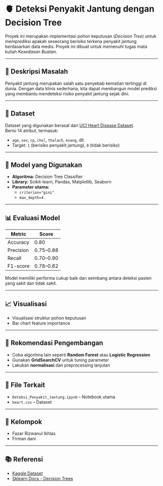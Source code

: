 # 🫀 Deteksi Penyakit Jantung dengan Decision Tree

Proyek ini merupakan implementasi pohon keputusan (*Decision Tree*) untuk memprediksi apakah seseorang berisiko terkena penyakit jantung berdasarkan data medis. Proyek ini dibuat untuk memenuhi tugas mata kuliah *Kexedasan Buatan*.

---

## 📌 Deskripsi Masalah

Penyakit jantung merupakan salah satu penyebab kematian tertinggi di dunia. Dengan data klinis sederhana, kita dapat membangun model prediksi yang membantu mendeteksi risiko penyakit jantung sejak dini.

---

## 🧪 Dataset

Dataset yang digunakan berasal dari [UCI Heart Disease Dataset](https://www.kaggle.com/datasets/ronitf/heart-disease-uci).  
Berisi 14 atribut, termasuk:
- `age`, `sex`, `cp`, `chol`, `thalach`, `exang`, dll.
- Target: `1` (berisiko penyakit jantung), `0` (tidak berisiko)

---

## 🧠 Model yang Digunakan

- **Algoritma:** Decision Tree Classifier
- **Library:** Scikit-learn, Pandas, Matplotlib, Seaborn
- **Parameter utama:**
  - `criterion="gini"`
  - `max_depth=4`

---

## 📊 Evaluasi Model

| Metric      | Score  |
|-------------|--------|
| Accuracy    | 0.80   |
| Precision   | 0.75–0.88 |
| Recall      | 0.70–0.90 |
| F1-score    | 0.78–0.82 |

Model memiliki performa cukup baik dan seimbang antara deteksi pasien yang sakit dan tidak sakit.

---

## 📈 Visualisasi

- Visualisasi struktur pohon keputusan
- Bar chart feature importance

---

## 🔧 Rekomendasi Pengembangan

- Coba algoritma lain seperti **Random Forest** atau **Logistic Regression**
- Gunakan **GridSearchCV** untuk tuning parameter
- Lakukan **normalisasi** dan preprocessing lanjutan

---

## 📁 File Terkait

- `Deteksi_Penyakit_Jantung.ipynb` – Notebook utama
- `heart.csv` – Dataset

---

## 👥 Kelompok

- Fazar Rizwanul Ikhlas 
- Firman dani

---

## 📚 Referensi

- [Kaggle Dataset](https://www.kaggle.com/datasets/ronitf/heart-disease-uci)
- [Sklearn Docs - Decision Trees](https://scikit-learn.org/stable/modules/tree.html)
